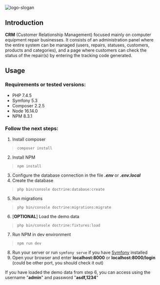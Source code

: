 ![logo-slogan](https://user-images.githubusercontent.com/15237067/150875257-3b534f91-76f3-4cf2-b929-63bd6d844e4b.png)

## Introduction
**CRM** (Customer Relationship Management) focused mainly on computer equipment repair businesses. It consists of an administration panel where the entire system can be managed (users, repairs, statuses, customers, products and categories), and a page where customers can check the status of the repair(s) by entering the tracking code generated.

## Usage
### Requirements or tested versions:
- PHP 7.4.5
- Symfony 5.3
- Composer 2.2.5
- Node 16.14.0
- NPM 8.3.1

### Follow the next steps:
1. Install composer 
>``composer install``
2. Install NPM 
>``npm install``
3. Configure the database connection in the file ***.env*** or ***.env.local***
4. Create the database
>``php bin/console doctrine:database:create``
5. Run migrations
>``php bin/console doctrine:migrations:migrate``
6. [**OPTIONAL**] Load the demo data
>``php bin/console doctrine:fixtures:load``
7. Run NPM in dev environment
>``npm run dev``
8. Run your server or run ``symfony serve`` if you have [Symfony](https://symfony.com/doc/current/setup/symfony_server.html#installation) installed
9. Open your browser and enter **localhost:8000** or **localhost:8000/login** (could be other port, you should check it out)

If you have loaded the demo data from step 6, you can access using the username "**admin**" and password "**asdf,1234**"




